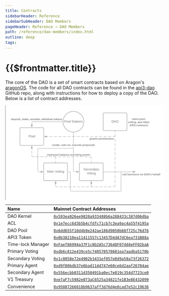 ```yaml
---
title: Contracts
sidebarHeader: Reference
sidebarSubHeader: DAO Members
pageHeader: Reference → DAO Members
path: /reference/dao-members/index.html
outline: deep
tags:
---
```


<PageHeader/>

<SearchHighlight/>

<FlexStartTag/>

# {{$frontmatter.title}}

The core of the DAO is a set of smart contracts based on Aragon's
[aragonOS<ExternalLinkImage/>](https://github.com/aragon/aragonOS). The code for
all DAO contracts can be found in the
[api3-dao<ExternalLinkImage/>](https://github.com/api3dao/api3-dao/) GitHub
repo, along with instructions for how to deploy a copy of the DAO. Below is a
list of contract addresses.

<p align="center" style="border-left:solid gray 1px;">
  <img src="./assets/images/dao-contract-structure.png" width="700" />
</p>

| Name              | Mainnet Contract Addresses                                                                                                                                                                                |
| :---------------- | :-------------------------------------------------------------------------------------------------------------------------------------------------------------------------------------------------------- |
| DAO Kernel        | [`0x593ea926ee9820a933488b6a288433c387d06dba`<ExternalLinkImage/>](https://etherscan.io/address/0x593ea926ee9820a933488b6a288433c387d06dba) <CopyIcon text="0x593ea926ee9820a933488b6a288433c387d06dba"/> |
| ACL               | [`0x1e7ecc6d3b5b4cfdfc71cb7c3ea9ac4a55f4195a`<ExternalLinkImage/>](https://etherscan.io/address/0x1e7ecc6d3b5b4cfdfc71cb7c3ea9ac4a55f4195a) <CopyIcon text="0x1e7ecc6d3b5b4cfdfc71cb7c3ea9ac4a55f4195a"/> |
| DAO Pool          | [`0x6dd655f10d4b9e242ae186d9050b68f725c76d76`<ExternalLinkImage/>](https://etherscan.io/address/0x6dd655f10d4b9e242ae186d9050b68f725c76d76) <CopyIcon text="0x6dd655f10d4b9e242ae186d9050b68f725c76d76"/> |
| API3 Token        | [`0x0b38210ea11411557c13457D4dA7dC6ea731B88a`<ExternalLinkImage/>](https://etherscan.io/address/0x0b38210ea11411557c13457D4dA7dC6ea731B88a) <CopyIcon text="0x0b38210ea11411557c13457D4dA7dC6ea731B88a"/> |
| Time-lock Manager | [`0xFaef86994a37F1c8b2A5c73648F07dd4eFF02baA`<ExternalLinkImage/>](https://etherscan.io/address/0xFaef86994a37F1c8b2A5c73648F07dd4eFF02baA) <CopyIcon text="0xFaef86994a37F1c8b2A5c73648F07dd4eFF02baA"/> |
| Primary Voting    | [`0xdb6c812e439ce5c740570578681ea7aadba5170b`<ExternalLinkImage/>](https://etherscan.io/address/0xdb6c812e439ce5c740570578681ea7aadba5170b) <CopyIcon text="0xdb6c812e439ce5c740570578681ea7aadba5170b"/> |
| Secondary Voting  | [`0x1c8058e72e4902b3431ef057e8d9a58a73f26372`<ExternalLinkImage/>](https://etherscan.io/address/0x1c8058e72e4902b3431ef057e8d9a58a73f26372) <CopyIcon text="0x1c8058e72e4902b3431ef057e8d9a58a73f26372"/> |
| Primary Agent     | [`0xd9f80bdb37e6bad114d747e60ce6d2aaf26704ae`<ExternalLinkImage/>](https://etherscan.io/address/0xd9f80bdb37e6bad114d747e60ce6d2aaf26704ae) <CopyIcon text="0xd9f80bdb37e6bad114d747e60ce6d2aaf26704ae"/> |
| Secondary Agent   | [`0x556ecbb0311d350491ba0ec7e019c354d7723ce0`<ExternalLinkImage/>](https://etherscan.io/address/0x556ecbb0311d350491ba0ec7e019c354d7723ce0) <CopyIcon text="0x556ecbb0311d350491ba0ec7e019c354d7723ce0"/> |
| V1 Treasury       | [`0xe7aF7c5982e073aC6525a34821fe1B3e8E432099`<ExternalLinkImage/>](https://etherscan.io/address/0xe7aF7c5982e073aC6525a34821fe1B3e8E432099) <CopyIcon text="0xe7aF7c5982e073aC6525a34821fe1B3e8E432099"/> |
| Convenience       | [`0x95087266018b9637aff3d76d4e0cad7e52c19636`<ExternalLinkImage/>](https://etherscan.io/address/0x95087266018b9637aff3d76d4e0cad7e52c19636) <CopyIcon text="0x95087266018b9637aff3d76d4e0cad7e52c19636"/> |

<!-- Add mainnet addresses to this list -->
<!-- Add the main DAO contract to this list -->

<FlexEndTag/>
